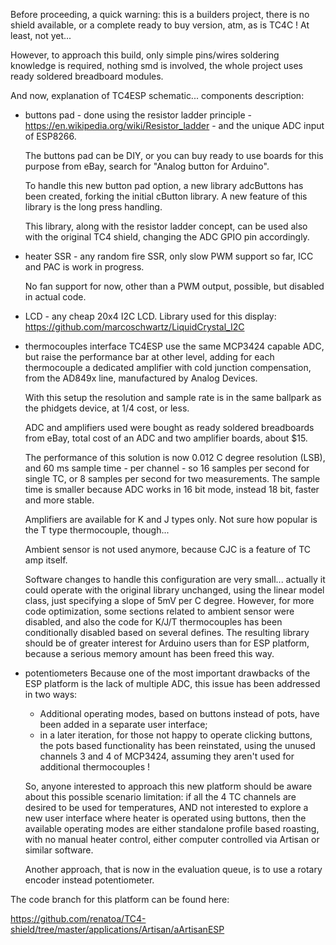 Before proceeding, a quick warning: this is a builders project, there is no shield available, or a complete ready to buy version, atm, as is TC4C ! At least, not yet...

However, to approach this build, only simple pins/wires soldering knowledge is required, nothing smd is involved, the whole project uses ready soldered breadboard modules.

And now, explanation of TC4ESP schematic... components description:

- buttons pad - done using the resistor ladder principle - https://en.wikipedia.org/wiki/Resistor_ladder - and the unique ADC input of ESP8266.
    
    The buttons pad can be DIY, or you can buy ready to use boards for this purpose from eBay, search for "Analog button for Arduino".
    
    To handle this new button pad option, a new library adcButtons has been created, forking the initial cButton library. 
    A new feature of this library is the long press handling.
    
    This library, along with the resistor ladder concept, can be used also with the original TC4 shield, changing the ADC GPIO pin accordingly.
    
- heater SSR - any random fire SSR, only slow PWM support so far, ICC and PAC is work in progress.
    
    No fan support for now, other than a PWM output, possible, but disabled in actual code.

- LCD - any cheap 20x4 I2C LCD. Library used for this display: https://github.com/marcoschwartz/LiquidCrystal_I2C

- thermocouples interface
    TC4ESP use the same MCP3424 capable ADC, but raise the performance bar at other level, adding for each thermocouple a dedicated amplifier with cold junction compensation, from the AD849x line, manufactured by Analog Devices.
    
    With this setup the resolution and sample rate is in the same ballpark as the phidgets device, at 1/4 cost, or less. 
    
    ADC and amplifiers used were bought as ready soldered breadboards from eBay, total cost of an ADC and two amplifier boards, about $15.
    
    The performance of this solution is now 0.012 C degree resolution (LSB), and 60 ms sample time - per channel - so 16 samples per second for single TC, or 8 samples per second for two measurements. 
    The sample time is smaller because ADC works in 16 bit mode, instead 18 bit, faster and more stable.
    
    Amplifiers are available for K and J types only. Not sure how popular is the T type thermocouple, though...
    
    Ambient sensor is not used anymore, because CJC is a feature of TC amp itself.
    
    Software changes to handle this configuration are very small... actually it could operate with the original library unchanged, using the linear model class, just specifying a slope of 5mV per C degree. However, for more code optimization, some sections related to ambient sensor were disabled, and also the code for K/J/T thermocouples has been conditionally disabled based on several defines. 
    The resulting library should be of greater interest for Arduino users than for ESP platform, because a serious memory amount has been freed this way.
    
- potentiometers
     Because one of the most important drawbacks of the ESP platform is the lack of multiple ADC, this issue has been addressed in two ways:
     - Additional operating modes, based on buttons instead of pots, have been added in a separate user interface;
     - in a later iteration, for those not happy to operate clicking buttons, the pots based functionality has been reinstated, using the unused channels 3 and 4 of MCP3424, assuming they aren't used for additional thermocouples !
     
     So, anyone interested to approach this new platform should be aware about this possible scenario limitation: if all the 4 TC channels are desired to be used for temperatures, AND not interested to explore a new user interface where heater is operated using buttons, then the available operating modes are either standalone profile based roasting, with no manual heater control, either computer controlled via Artisan or similar software.
     
     Another approach, that is now in the evaluation queue, is to use a rotary encoder instead potentiometer.
     
The code branch for this platform can be found here:
    
https://github.com/renatoa/TC4-shield/tree/master/applications/Artisan/aArtisanESP
